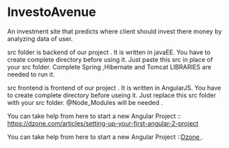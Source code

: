 # InvestoAvenue
An investment site that predicts  where client should invest there money by analyzing data of user.



src folder is backend of our project . It is written in javaEE. You have to create complete directory before using it. Just paste this src in place of your src folder. Complete Spring ,Hibernate and Tomcat LIBRARIES are needed to run it.


src frontend  is frontend of our project . It is written in AngularJS. You have to create complete directory before useing it. Just replace this src folder with your src folder. @Node_Modules will be needed .

You can take help from here to start a new Angular Project :: https://dzone.com/articles/setting-up-your-first-angular-2-project

You can take help from here to start a new Angular Project ::[Dzone ](https://dzone.com/articles/setting-up-your-first-angular-2-project
).

